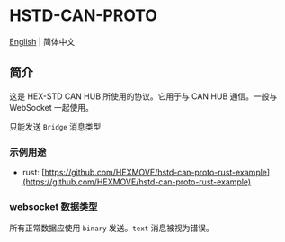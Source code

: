 # HSTD-CAN-PROTO

[English](README.md) | 简体中文

## 简介

这是 HEX-STD CAN HUB 所使用的协议。它用于与 CAN HUB 通信。一般与 WebSocket 一起使用。

只能发送 `Bridge` 消息类型

### 示例用途

- rust: [https://github.com/HEXMOVE/hstd-can-proto-rust-example](https://github.com/HEXMOVE/hstd-can-proto-rust-example)

### websocket 数据类型

所有正常数据应使用 `binary` 发送。`text` 消息被视为错误。
